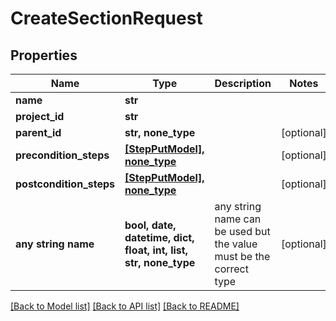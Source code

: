# CreateSectionRequest


## Properties
Name | Type | Description | Notes
------------ | ------------- | ------------- | -------------
**name** | **str** |  | 
**project_id** | **str** |  | 
**parent_id** | **str, none_type** |  | [optional] 
**precondition_steps** | [**[StepPutModel], none_type**](StepPutModel.md) |  | [optional] 
**postcondition_steps** | [**[StepPutModel], none_type**](StepPutModel.md) |  | [optional] 
**any string name** | **bool, date, datetime, dict, float, int, list, str, none_type** | any string name can be used but the value must be the correct type | [optional]

[[Back to Model list]](../README.md#documentation-for-models) [[Back to API list]](../README.md#documentation-for-api-endpoints) [[Back to README]](../README.md)


